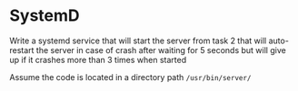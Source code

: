# SystemD

Write a systemd service that will start the server from task 2
that will auto-restart the server in case of crash after waiting for
5 seconds but will give up if it crashes more than 3 times
when started

Assume the code is located in a directory path `/usr/bin/server/`
